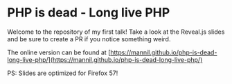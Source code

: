 # PHP is dead - Long live PHP

Welcome to the repository of my first talk!
Take a look at the Reveal.js slides and be sure to create a PR if you notice something weird.

The online version can be found at [https://mannil.github.io/php-is-dead-long-live-php/](https://mannil.github.io/php-is-dead-long-live-php/)

PS: Slides are optimized for Firefox 57!